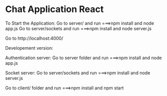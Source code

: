 # Chat Application React 


To Start the Application:
Go to server/ and run ===>npm install and node app.js
Go to server/sockets and run ===>npm install and node server.js

Go to http://localhost:4000/


Developement version:

Authentication server:
Go to server folder and run ===>npm install and node app.js

Socket server:
Go to server/sockets and run ===>npm install and node server.js  

Go to client/ folder and run ===>npm install and npm start


